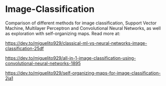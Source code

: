 # Image-Classification
Comparison of different methods for image classification, Support Vector Machine, Multilayer Perceptron and Convolutional Neural Networks, as well as exploration with self-organizing maps. Read more at:

https://dev.to/miguelito929/classical-ml-vs-neural-networks-image-classification-25df

https://dev.to/miguelito929/all-in-1-image-classification-using-convolutional-neural-networks-1895

https://dev.to/miguelito929/self-organizing-maps-for-image-classification-2ja1


